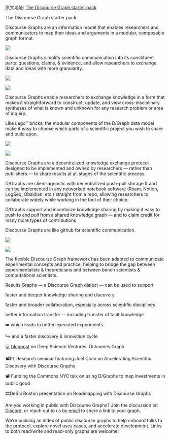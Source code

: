 原文地址: [The Discourse Graph starter pack](https://network-goods.notion.site/The-Discourse-Graph-starter-pack-312374c813b24ec6b4d53a054371ee5a)

The Discourse Graph starter pack

Discourse Graphs are an information model that enables researchers and communicators to map their ideas and arguments in a modular, composable graph format.

![](https://network-goods.notion.site/image/https%3A%2F%2Fs3-us-west-2.amazonaws.com%2Fsecure.notion-static.com%2Fc20c8618-22c4-4353-b0d5-98c65683673d%2FUntitled.png?id=f4a543bf-31fb-4660-a407-163382b7b77d&table=block&spaceId=715fdac4-22b4-4b4d-be17-d5bc83f139fa&width=2000&userId=&cache=v2)

Discourse Graphs simplify scientific communication into its constituent parts: questions, claims, & evidence, and allow researchers to exchange data and ideas with more granularity.

![](https://network-goods.notion.site/image/https%3A%2F%2Fs3-us-west-2.amazonaws.com%2Fsecure.notion-static.com%2F0cfb5f0d-5115-49c8-980b-b7d605c30eb9%2Fdgraph02.png?id=4022e36e-9661-469b-9189-2eed6b8cab5e&table=block&spaceId=715fdac4-22b4-4b4d-be17-d5bc83f139fa&width=1410&userId=&cache=v2)

![](https://network-goods.notion.site/image/https%3A%2F%2Fs3-us-west-2.amazonaws.com%2Fsecure.notion-static.com%2F2dd4eb04-789a-4a15-bdcc-09a311a3ec75%2Flego_vert_blk_md.jpg?id=e36af280-6919-42a5-a7db-afee85da72a9&table=block&spaceId=715fdac4-22b4-4b4d-be17-d5bc83f139fa&width=670&userId=&cache=v2)

Discourse Graphs enable researchers to exchange knowledge in a form that makes it straightforward to construct, update, and view cross-disciplinary syntheses of what is known and unknown for any research problem or area of inquiry.

Like Lego™️ bricks, the modular components of the D/Graph data model make it easy to choose which parts of a scientific project you wish to share and build upon.

![](https://network-goods.notion.site/image/https%3A%2F%2Fs3-us-west-2.amazonaws.com%2Fsecure.notion-static.com%2Fd6d7c5b2-5aa2-492c-b1e8-b296fd729238%2F1200px-Octicons-git-pull-request.svg.png?id=cf6c421b-4734-484b-88fb-38377205eb0a&table=block&spaceId=715fdac4-22b4-4b4d-be17-d5bc83f139fa&userId=&cache=v2)

![](https://network-goods.notion.site/image/https%3A%2F%2Fs3-us-west-2.amazonaws.com%2Fsecure.notion-static.com%2F19382690-3e34-4f54-a690-0763516059a2%2FOcticons-git-merge.svg.png?id=df892472-5234-40b9-8de4-4ad268acfe1f&table=block&spaceId=715fdac4-22b4-4b4d-be17-d5bc83f139fa&userId=&cache=v2)

Discourse Graphs are a decentralized knowledge exchange protocol designed to be implemented and owned by researchers — rather than publishers — to share results at all stages of the scientific process.

D/Graphs are client-agnostic with decentralized push-pull storage & and can be implemented in any networked notebook software (Roam, Notion, LogSeq, Obsidian, etc.) straight from a repo, allowing researchers to collaborate widely while working in the tool of their choice.

D/Graphs support and incentivize knowledge sharing by making it easy to push to and pull from a shared knowledge graph — and to claim credit for many more types of contributions

Discourse Graphs are like github for scientific communication.

![](https://network-goods.notion.site/image/https%3A%2F%2Fs3-us-west-2.amazonaws.com%2Fsecure.notion-static.com%2F6f64ccb6-9134-415a-8b3c-b4bc3ab404ef%2Frgraph01.png?id=ead590c4-f3b6-4085-99d7-4043a033c570&table=block&spaceId=715fdac4-22b4-4b4d-be17-d5bc83f139fa&width=980&userId=&cache=v2)

![](https://network-goods.notion.site/image/https%3A%2F%2Fs3-us-west-2.amazonaws.com%2Fsecure.notion-static.com%2Fbad6d6d3-0b8f-410e-9ca8-6d62f47c2532%2F773px-Chem-lab_uni-leipzig_brockhaus.jpg?id=acb8979e-cb16-42e6-87a8-48001d02d4bd&table=block&spaceId=715fdac4-22b4-4b4d-be17-d5bc83f139fa&width=1550&userId=&cache=v2)

The flexible Discourse Graph framework has been adapted to communicate experimental concepts and practice, helping to bridge the gap between experimentalists & theoreticians and between bench scientists & computational scientists.

Results Graphs — a Discourse Graph dialect — can be used to support

faster and deeper knowledge sharing and discovery

faster and broader collaboration, especially across scientific disciplines

better information transfer -- including transfer of tacit knowledge

➡️ which leads to better-executed experiments

↪️ and a faster discovery & innovation cycle

💻 [blogpost](https://deepscienceventures.com/content/the-outcomes-graph-2) on Deep Science Ventures’ Outcomes Graph

📽️PL Research seminar featuring Joel Chan on Accelerating Scientific Discovery with Discourse Graphs

📽️ Funding the Commons NYC talk on using D/Graphs to map investments in public good

🎞️DeSci Boston presentation on Roadmapping with Discourse Graphs

Are you working in public with Discourse Graphs? Join the discussion on [Discord](https://discord.com/invite/lodestar-network-goods), or reach out to us by [email](mailto:roadmapping@protocol.ai) to share a link to your graph.

We’re building an index of public discourse graphs to help onboard folks to the protocol, explore novel uses cases, and accelerate development. Links to both read/write and read-only graphs are welcome!
